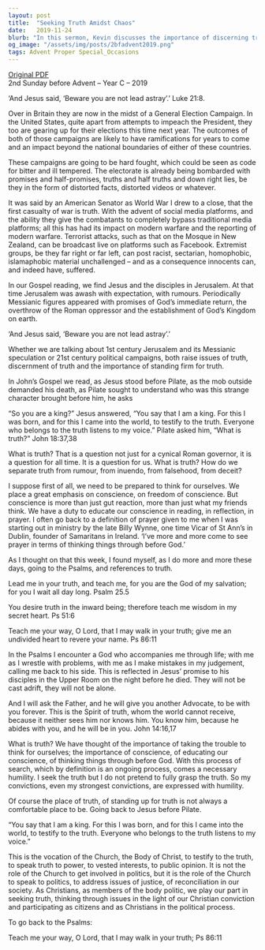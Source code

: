 ```yaml
---
layout: post
title:  "Seeking Truth Amidst Chaos"
date:   2019-11-24
blurb: "In this sermon, Kevin discusses the importance of discerning truth amidst the chaos of political campaigns and social media. Drawing parallels between the 1st century Jerusalem and the 21st century, he emphasizes the need for critical thinking, educating our conscience, and standing firm for truth. He also highlights the role of the Church in testifying to the truth and addressing issues of justice and reconciliation."
og_image: "/assets/img/posts/2bfadvent2019.png"
tags: Advent Proper Special_Occasions
---
```

[Original PDF](/assets/pdf/2bfadvent2019.pdf)    
2nd Sunday before Advent – Year C – 2019

‘And Jesus said, ‘Beware you are not lead astray’.’ Luke 21:8.

Over in Britain they are now in the midst of a General Election Campaign. In the United States, quite apart from attempts to impeach the President, they too are gearing up for their elections this time next year. The outcomes of both of those campaigns are likely to have ramifications for years to come and an impact beyond the national boundaries of either of these countries.

These campaigns are going to be hard fought, which could be seen as code for bitter and ill tempered. The electorate is already being bombarded with promises and half-promises, truths and half truths and down right lies, be they in the form of distorted facts, distorted videos or whatever.

It was said by an American Senator as World War I drew to a close, that the first casualty of war is truth. With the advent of social media platforms, and the ability they give the combatants to completely bypass traditional media platforms; all this has had its impact on modern warfare and the reporting of modern warfare. Terrorist attacks, such as that on the Mosque in New Zealand, can be broadcast live on platforms such as Facebook. Extremist groups, be they far right or far left, can post racist, sectarian, homophobic, islamaphobic material unchallenged – and as a consequence innocents can, and indeed have, suffered.

In our Gospel reading, we find Jesus and the disciples in Jerusalem. At that time Jerusalem was awash with expectation, with rumours. Periodically Messianic figures appeared with promises of God’s immediate return, the overthrow of the Roman oppressor and the establishment of God’s Kingdom on earth.

‘And Jesus said, ‘Beware you are not lead astray’.’

Whether we are talking about 1st century Jerusalem and its Messianic speculation or 21st century political campaigns, both raise issues of truth, discernment of truth and the importance of standing firm for truth.

In John’s Gospel we read, as Jesus stood before Pilate, as the mob outside demanded his death, as Pilate sought to understand who was this strange character brought before him, he asks

“So you are a king?” Jesus answered, “You say that I am a king. For this I was born, and for this I came into the world, to testify to the truth. Everyone who belongs to the truth listens to my voice.” Pilate asked him, “What is truth?” John 18:37,38

What is truth? That is a question not just for a cynical Roman governor, it is a question for all time. It is a question for us. What is truth? How do we separate truth from rumour, from inuendo, from falsehood, from deceit?

I suppose first of all, we need to be prepared to think for ourselves. We place a great emphasis on conscience, on freedom of conscience. But conscience is more than just gut reaction, more than just what my friends think. We have a duty to educate our conscience in reading, in reflection, in prayer. I often go back to a definition of prayer given to me when I was starting out in ministry by the late Billy Wynne, one time Vicar of St Ann’s in Dublin, founder of Samaritans in Ireland. ‘I’ve more and more come to see prayer in terms of thinking things through before God.’

As I thought on that this week, I found myself, as I do more and more these days, going to the Psalms, and references to truth.

Lead me in your truth, and teach me,
for you are the God of my salvation;
for you I wait all day long. Psalm 25.5

You desire truth in the inward being;
therefore teach me wisdom in my secret heart. Ps 51:6

Teach me your way, O Lord,
that I may walk in your truth;
give me an undivided heart to revere your name. Ps 86:11

In the Psalms I encounter a God who accompanies me through life; with me as I wrestle with problems, with me as I make mistakes in my judgement, calling me back to his side. This is reflected in Jesus’ promise to his disciples in the Upper Room on the night before he died. They will not be cast adrift, they will not be alone.

And I will ask the Father, and he will give you another Advocate, to be with you forever. This is the Spirit of truth, whom the world cannot receive, because it neither sees him nor knows him. You know him, because he abides with you, and he will be in you. John 14:16,17

What is truth? We have thought of the importance of taking the trouble to think for ourselves; the importance of conscience, of educating our conscience, of thinking things through before God. With this process of search, which by definition is an ongoing process, comes a necessary humility. I seek the truth but I do not pretend to fully grasp the truth. So my convictions, even my strongest convictions, are expressed with humility.

Of course the place of truth, of standing up for truth is not always a comfortable place to be. Going back to Jesus before Pilate.

“You say that I am a king. For this I was born, and for this I came into the world, to testify to the truth. Everyone who belongs to the truth listens to my voice.”

This is the vocation of the Church, the Body of Christ, to testify to the truth, to speak truth to power, to vested interests, to public opinion. It is not the role of the Church to get involved in politics, but it is the role of the Church to speak to politics, to address issues of justice, of reconciliation in our society. As Christians, as members of the body politic, we play our part in seeking truth, thinking through issues in the light of our Christian conviction and participating as citizens and as Christians in the political process.

To go back to the Psalms:

Teach me your way, O Lord,
that I may walk in your truth; Ps 86:11
